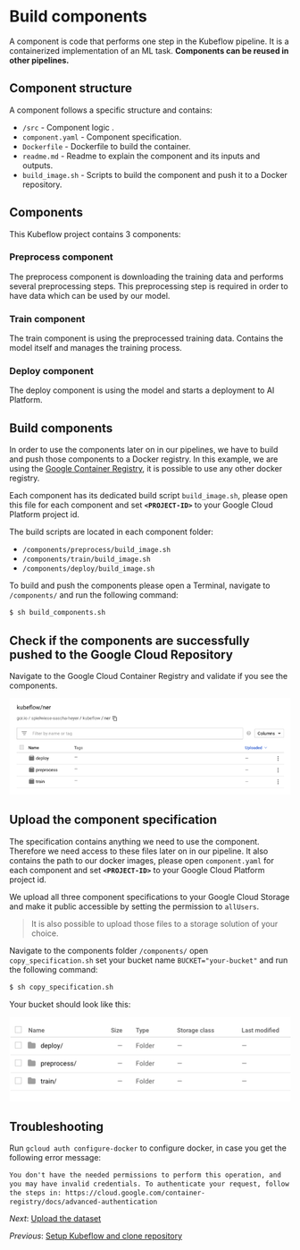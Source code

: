 # Build components

A component is code that performs one step in the Kubeflow pipeline. It is a containerized implementation of an ML task. **Components can be reused in other pipelines.**

## Component structure
A component follows a specific structure and contains:
 
* `/src` - Component logic . 
* `component.yaml` - Component specification. 
* `Dockerfile` - Dockerfile to build the container. 
* `readme.md` - Readme to explain the component and its inputs and outputs. 
* `build_image.sh` - Scripts to build the component and push it to a Docker repository. 

## Components
This Kubeflow project contains 3 components:

### Preprocess component
The preprocess component is downloading the training data and performs several preprocessing steps. This preprocessing step is required in order to have data which can be used by our model. 


### Train component
The train component is using the preprocessed training data. Contains the model itself and manages the training process. 

### Deploy component
The deploy component is using the model and starts a deployment to AI Platform. 

## Build components
In order to use the components later on in our pipelines, we have to build and push those components to a Docker registry. In this example, we are using the 
[Google Container Registry](https://cloud.google.com/container-registry/), it is possible to use any other docker registry. 

Each component has its dedicated build script `build_image.sh`, please open this file for each component and set **`<PROJECT-ID>`** to your Google Cloud Platform project id.

The build scripts are located in each component folder:

* `/components/preprocess/build_image.sh`
* `/components/train/build_image.sh`
* `/components/deploy/build_image.sh`

To build and push the components please open a Terminal, navigate to `/components/` and run the following command:

```bash
$ sh build_components.sh
```

## Check if the components are successfully pushed to the Google Cloud Repository

Navigate to the Google Cloud Container Registry and validate if you see the components. 

![container registry](files/container.png)

## Upload the component specification
The specification contains anything we need to use the component. Therefore we need access to these files later on in our pipeline. 
It also contains the path to our docker images, please open `component.yaml` for each component and set **`<PROJECT-ID>`** to your Google Cloud Platform project id.

We upload all three component specifications to your Google Cloud Storage and make it public accessible by setting the permission to `allUsers`.

> It is also possible to upload those files to a storage solution of your choice.

Navigate to the components folder `/components/` open `copy_specification.sh` set your bucket name `BUCKET="your-bucket"` and run the following command:

```bash
$ sh copy_specification.sh
```

Your bucket should look like this:

![container registry](files/bucket.png)


## Troubleshooting
Run `gcloud auth configure-docker` to configure docker, in case you get the following error message:

```b
You don't have the needed permissions to perform this operation, and you may have invalid credentials. To authenticate your request, follow the steps in: https://cloud.google.com/container-registry/docs/advanced-authentication
```

*Next*: [Upload the dataset](step-3-upload-dataset.md)

*Previous*: [Setup Kubeflow and clone repository](step-1-setup.md)